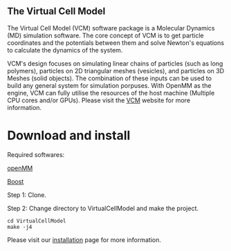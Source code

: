 ## The Virtual Cell Model ##

The Virtual Cell Model (VCM) software package is a Molecular Dynamics (MD) simulation software. The core concept of VCM is to get particle coordinates and the potentials between them and solve Newton's equations to calculate the dynamics of the system. 

VCM's design focuses on simulating linear chains of particles (such as long polymers), particles on 2D triangular meshes (vesicles), and particles on 3D Meshes (solid objects). The combination of these inputs can be used to build any general system for simulation porpuses. With OpenMM as the engine, VCM can fully utilise the resources of the host machine (Multiple CPU cores and/or GPUs).
Please visit the [VCM] website for more information.

# Download and install
Required softwares:

[openMM]

[Boost]

Step 1: Clone.

Step 2: Change directory to VirtualCellModel and make the project.
```console
cd VirtualCellModel
make -j4
```

Please visit our [installation] page for more information.

[installation]: https://afarnudi.github.io/VirtualCellModel/md__doxygen__installation.html
[VCM]: https://afarnudi.github.io/VirtualCellModel/index.html
[openMM]: http://openmm.org "OpenMM"
[Boost]: https://www.boost.org
